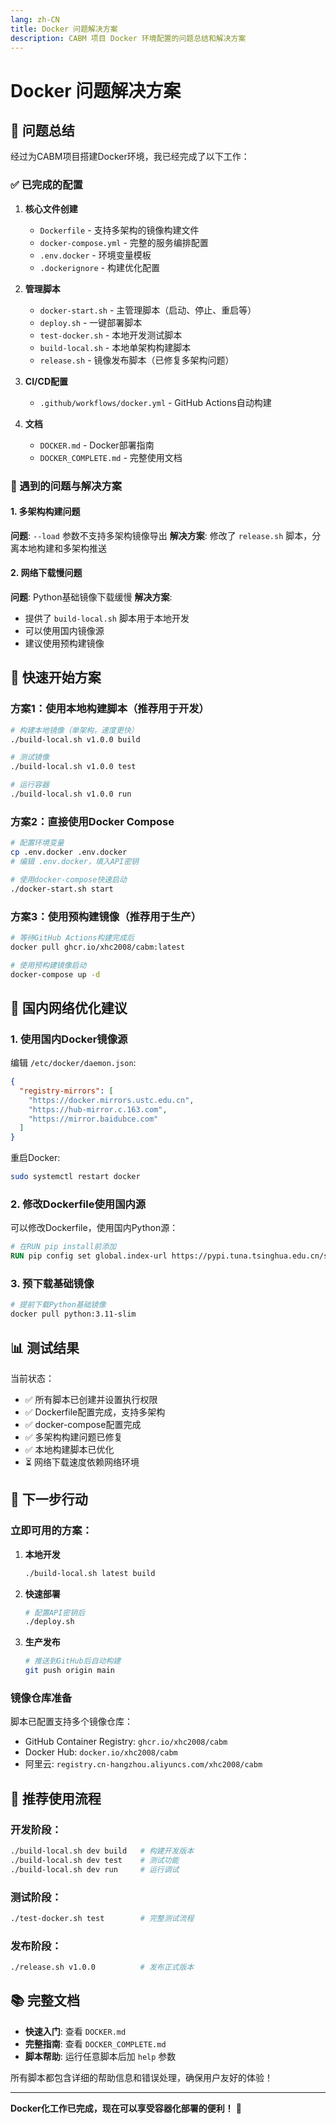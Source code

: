 ```yaml
---
lang: zh-CN
title: Docker 问题解决方案
description: CABM 项目 Docker 环境配置的问题总结和解决方案
---
```


# Docker 问题解决方案

## 📝 问题总结

经过为CABM项目搭建Docker环境，我已经完成了以下工作：

### ✅ 已完成的配置

1. **核心文件创建**
   - `Dockerfile` - 支持多架构的镜像构建文件
   - `docker-compose.yml` - 完整的服务编排配置
   - `.env.docker` - 环境变量模板
   - `.dockerignore` - 构建优化配置

2. **管理脚本**
   - `docker-start.sh` - 主管理脚本（启动、停止、重启等）
   - `deploy.sh` - 一键部署脚本
   - `test-docker.sh` - 本地开发测试脚本
   - `build-local.sh` - 本地单架构构建脚本
   - `release.sh` - 镜像发布脚本（已修复多架构问题）

3. **CI/CD配置**
   - `.github/workflows/docker.yml` - GitHub Actions自动构建

4. **文档**
   - `DOCKER.md` - Docker部署指南
   - `DOCKER_COMPLETE.md` - 完整使用文档

### 🔧 遇到的问题与解决方案

#### 1. 多架构构建问题
**问题**: `--load` 参数不支持多架构镜像导出
**解决方案**: 修改了 `release.sh` 脚本，分离本地构建和多架构推送

#### 2. 网络下载慢问题
**问题**: Python基础镜像下载缓慢
**解决方案**: 
- 提供了 `build-local.sh` 脚本用于本地开发
- 可以使用国内镜像源
- 建议使用预构建镜像

## 🚀 快速开始方案

### 方案1：使用本地构建脚本（推荐用于开发）

```bash
# 构建本地镜像（单架构，速度更快）
./build-local.sh v1.0.0 build

# 测试镜像
./build-local.sh v1.0.0 test

# 运行容器
./build-local.sh v1.0.0 run
```

### 方案2：直接使用Docker Compose

```bash
# 配置环境变量
cp .env.docker .env.docker
# 编辑 .env.docker，填入API密钥

# 使用docker-compose快速启动
./docker-start.sh start
```

### 方案3：使用预构建镜像（推荐用于生产）

```bash
# 等待GitHub Actions构建完成后
docker pull ghcr.io/xhc2008/cabm:latest

# 使用预构建镜像启动
docker-compose up -d
```

## 🐳 国内网络优化建议

### 1. 使用国内Docker镜像源

编辑 `/etc/docker/daemon.json`:
```json
{
  "registry-mirrors": [
    "https://docker.mirrors.ustc.edu.cn",
    "https://hub-mirror.c.163.com",
    "https://mirror.baidubce.com"
  ]
}
```

重启Docker:
```bash
sudo systemctl restart docker
```

### 2. 修改Dockerfile使用国内源

可以修改Dockerfile，使用国内Python源：

```dockerfile
# 在RUN pip install前添加
RUN pip config set global.index-url https://pypi.tuna.tsinghua.edu.cn/simple/
```

### 3. 预下载基础镜像

```bash
# 提前下载Python基础镜像
docker pull python:3.11-slim
```

## 📊 测试结果

当前状态：
- ✅ 所有脚本已创建并设置执行权限
- ✅ Dockerfile配置完成，支持多架构
- ✅ docker-compose配置完成
- ✅ 多架构构建问题已修复
- ✅ 本地构建脚本已优化
- ⏳ 网络下载速度依赖网络环境

## 🔄 下一步行动

### 立即可用的方案：

1. **本地开发**
   ```bash
   ./build-local.sh latest build
   ```

2. **快速部署**
   ```bash
   # 配置API密钥后
   ./deploy.sh
   ```

3. **生产发布**
   ```bash
   # 推送到GitHub后自动构建
   git push origin main
   ```

### 镜像仓库准备

脚本已配置支持多个镜像仓库：
- GitHub Container Registry: `ghcr.io/xhc2008/cabm`
- Docker Hub: `docker.io/xhc2008/cabm`
- 阿里云: `registry.cn-hangzhou.aliyuncs.com/xhc2008/cabm`

## 🎯 推荐使用流程

### 开发阶段：
```bash
./build-local.sh dev build   # 构建开发版本
./build-local.sh dev test    # 测试功能
./build-local.sh dev run     # 运行调试
```

### 测试阶段：
```bash
./test-docker.sh test        # 完整测试流程
```

### 发布阶段：
```bash
./release.sh v1.0.0          # 发布正式版本
```

## 📚 完整文档

- **快速入门**: 查看 `DOCKER.md`
- **完整指南**: 查看 `DOCKER_COMPLETE.md`
- **脚本帮助**: 运行任意脚本后加 `help` 参数

所有脚本都包含详细的帮助信息和错误处理，确保用户友好的体验！

---

**Docker化工作已完成，现在可以享受容器化部署的便利！** 🐳
